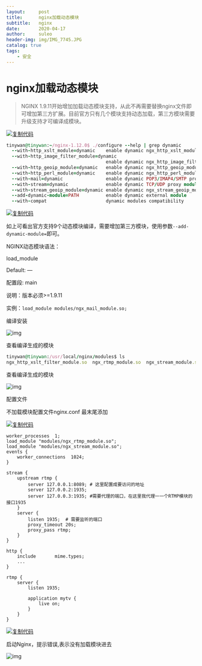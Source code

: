 ```yaml
---
layout:     post                    
title:      nginx加载动态模块
subtitle:   nginx        
date:       2020-04-17           
author:     suleo       
header-img: img/IMG_7745.JPG   
catalog: true                     
tags:                       
    - 安全
---
```


# nginx加载动态模块

> NGINX 1.9.11开始增加加载动态模块支持，从此不再需要替换nginx文件即可增加第三方扩展。目前官方只有几个模块支持动态加载，第三方模块需要升级支持才可编译成模块。

[![复制代码](https://common.cnblogs.com/images/copycode.gif)](javascript:void(0);)

```ruby
tinywan@tinywan:~/nginx-1.12.0$ ./configure --help | grep dynamic
  --with-http_xslt_module=dynamic    enable dynamic ngx_http_xslt_module
  --with-http_image_filter_module=dynamic
                                     enable dynamic ngx_http_image_filter_module
  --with-http_geoip_module=dynamic   enable dynamic ngx_http_geoip_module
  --with-http_perl_module=dynamic    enable dynamic ngx_http_perl_module
  --with-mail=dynamic                enable dynamic POP3/IMAP4/SMTP proxy module
  --with-stream=dynamic              enable dynamic TCP/UDP proxy module
  --with-stream_geoip_module=dynamic enable dynamic ngx_stream_geoip_module
  --add-dynamic-module=PATH          enable dynamic external module
  --with-compat                      dynamic modules compatibility
```

[![复制代码](https://common.cnblogs.com/images/copycode.gif)](javascript:void(0);)

如上可看出官方支持9个动态模块编译，需要增加第三方模块，使用参数`--add-dynamic-module=`即可。

NGINX动态模块语法：

load_module

Default: —

配置段: main

说明：版本必须>=1.9.11

实例：`load_module modules/ngx_mail_module.so;`

编译安装

![img](https://images2015.cnblogs.com/blog/1021265/201706/1021265-20170608235054559-1517770011.png)

 查看编译生成的模块

```ruby
tinywan@tinywan:/usr/local/nginx/modules$ ls
ngx_http_xslt_filter_module.so  ngx_rtmp_module.so  ngx_stream_module.so
```

查看编译生成的模块

![img](https://images2015.cnblogs.com/blog/1021265/201706/1021265-20170608234845825-391088250.png)

 配置文件

不加载模块配置文件nginx.conf 最末尾添加

[![复制代码](https://common.cnblogs.com/images/copycode.gif)](javascript:void(0);)

```nginx
worker_processes  1;
load_module "modules/ngx_rtmp_module.so";
load_module "modules/ngx_stream_module.so";
events {
    worker_connections  1024;
}

stream {
    upstream rtmp {
        server 127.0.0.1:8089; # 这里配置成要访问的地址
        server 127.0.0.2:1935;
        server 127.0.0.3:1935; #需要代理的端口，在这里我代理一一个RTMP模块的接口1935
    }
    server {
        listen 1935;  # 需要监听的端口
        proxy_timeout 20s;
        proxy_pass rtmp;
    }
}

http {
    include       mime.types;
    ...
}

rtmp {
    server {
        listen 1935;

        application mytv {
            live on;
        }
    }
}
```

[![复制代码](https://common.cnblogs.com/images/copycode.gif)](javascript:void(0);)

启动Nginx，提示错误,表示没有加载模块进去

![img](https://images2015.cnblogs.com/blog/1021265/201706/1021265-20170608235333340-831657027.png)

 